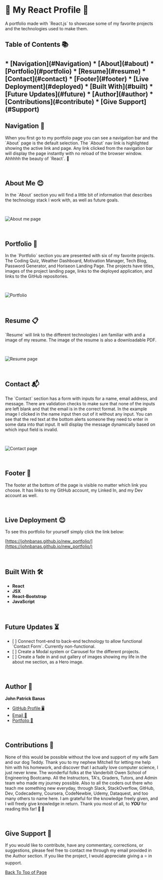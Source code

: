 <h1 id="title">🎉 My React Profile 🎉</h1>


<p>A portfolio made with `React.js` to showcase some of my favorite projects and the technologies used to make them. </p>


<h2>Table of Contents 📚<h2>
* [Navigation](#Navigation)
* [About](#about)
* [Portfolio](#portfolio)
* [Resume](#resume)
* [Contact](#contact)
* [Footer](#footer)
* [Live Deployment](#deployed)
* [Built With](#built)
* [Future Updates](#future)
* [Author](#author)
* [Contributions](#contribute)
* [Give Support](#Support)


<h2 id="Navigation">Navigation 🚆</h2>


<p>When you first go to my portfolio page you can see a navigation bar and the `About` page is the default selection. The `About` nav link is highlighted showing the active link and page. Any link clicked from the navigation bar will display the page instantly with no reload of the browser window. Ahhhhh the beauty of `React`. 🤤<p>

<p>&nbsp</p>


<h2 id="about">About Me 😊</h2>


<p>In the `About` section you will find a little bit of information that describes the technology stack I work with, as well as future goals. <p>

<p>&nbsp</p>

![About me page](src/assets/images/about.png)

<p>&nbsp</p>

<h2 id="portfolio">Portfolio 💼</h2>


<p>In the `Portfolio` section you are presented with six of my favorite projects. The Coding Quiz, Weather Dashboard, Motivation Manager, Tech Blog, Password Generator, and Horiseon Landing Page. The projects have titles, images of the project landing page, links to the deployed application, and links to the GitHub repositories.<p>

<p>&nbsp</p>

![Portfolio](src/assets/images/portfolio.png)

<p>&nbsp</p>


<h2 id="resume">Resume 📋</h2>


<p>`Resume` will link to the different technologies I am familiar with and a image of my resume. The image of the resume is also a downloadable PDF. <p>

<p>&nbsp</p>

![Resume page](src/assets/images/resume.png)

<p>&nbsp</p>

<h2 id="contact">Contact 📬</h2>


<p>The `Contact` section has a form with inputs for a name, email address, and message. There are validation checks to make sure that none of the inputs are left blank and that the email is in the correct format. In the example image I clicked in the name input then out of it without any input. You can see that the red text at the bottom alerts someone they need to enter in some data into that input. It will display the message dynamically based on which input field is invalid.<p>

<p>&nbsp</p>

![Contact page](src/assets/images/contact.png)

<p>&nbsp</p>

<h2 id="footer">Footer 👞</h2>


<p>The footer at the bottom of the page is visible no matter which link you choose. It has links to my GitHub account, my Linked In, and my Dev account as well.<p>

<p>&nbsp</p>

<h2 id="deployment">Live Deployment 😊</h2>


<p>To see this portfolio for yourself simply click the link below:<p>

[https://johnbanas.github.io/new_portfolio/](https://johnbanas.github.io/new_portfolio/)

<p>&nbsp</p>

<h2 id="built">Built With 🛠️</h2>

<ul>
<li><strong>React</strong></li>
<li><strong>JSX</strong></li>
<li><strong>React-Bootstrap</strong></li>
<li><strong>JavaScript</strong></li>
</ul>

<p>&nbsp</p>

<h2 id="future">Future Updates ⏳</h2>

<ul>
<li>[ ] Connect front-end to back-end technology to allow functional `Contact Form`. Currently non-functional.</li>
<li>[ ] Create a Modal system or Carousel for the different projects.</li>
<li>[ ] Create a fade in and out gallery of images showing my life in the about me section, as a Hero image.</li>
</ul>

<p>&nbsp</p>

<h2 id="author">Author 👋</h2>

**John Patrick Banas**

- [GitHub Profile 🖥️](https://github.com/JohnBanas)
- [Email 📧](mailto:jbanas9124@gmail.com)
- [Portfolio 💼](https://johnbanas.github.io/portfolio/)

<p>&nbsp</p>

<h2 id="contribute">Contributions 💚</h2>

<p>None of this would be possible without the love and support of my wife Sam and our dog Teddy. Thank you to my nephew Mitchell for letting me help him with his homework, and discover that I actually love computer science, I just never knew. The wonderful folks at the Vanderbilt Owen School of Engineering Bootcamp. All the Instructors, TA's, Graders, Tutors, and Admin team who made my journey possible. Also to all the coders out there who teach me something new everyday, through Slack, StackOverflow, GitHub, Dev, Codecademy, Coursera, CodeNewbie, Udemy, Dataquest, and too many others to name here. I am grateful for the knowledge freely given, and I will freely give knowledge in return. Thank you most of all, to <strong><em>YOU</em></strong> for reading this far! <strong>👏 🤣</strong></p>

<p>&nbsp</p>

<h2 id="support">Give Support 👏</h2>

<p>If you would like to contribute, have any commentary, corrections, or suggestions, please feel free to contact me through my email provided in the Author section. If you like the project, I would appreciate giving a ⭐ in support.</p>

[Back To Top of Page](#title)



